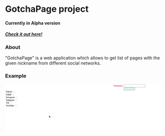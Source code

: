 # GotchaPage project
#### Currently in Alpha version
##### [Check it out here!](https://gotcha-page.herokuapp.com)

### About
"GotchaPage" is a web application which allows to get list of pages with the given nickname from different social networks.

### Example
![alt text](https://github.com/OFFLUCK/GotchaPage/blob/master/docs/example.gif)
